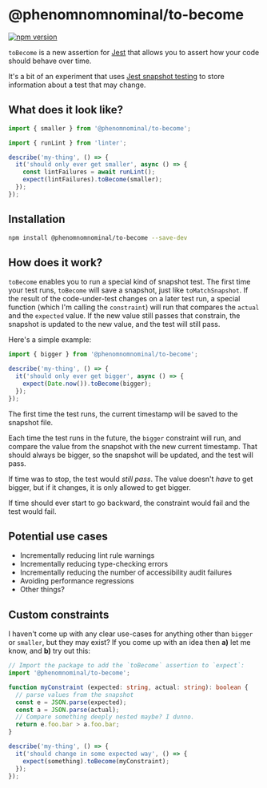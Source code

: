 # @phenomnomnominal/to-become

[![npm version](https://img.shields.io/npm/v/@phenomnomnominal/to-become.svg)](https://www.npmjs.com/package/@phenomnomnominal/to-become)

`toBecome` is a new assertion for [Jest](https://www.npmjs.com/package/jest) that allows you to assert how your code should behave over time.

It's a bit of an experiment that uses [Jest snapshot testing](https://jestjs.io/docs/en/snapshot-testing) to store information about a test that may change.

## What does it look like?

```typescript
import { smaller } from '@phenomnominal/to-become';

import { runLint } from 'linter';

describe('my-thing', () => {
  it('should only ever get smaller', async () => {
    const lintFailures = await runLint();
    expect(lintFailures).toBecome(smaller);
  });
});
```

## Installation

```sh
npm install @phenomnomnominal/to-become --save-dev
```

## How does it work?

`toBecome` enables you to run a special kind of snapshot test. The first time your test runs, `toBecome` will save a snapshot, just like `toMatchSnapshot`. If the result of the code-under-test changes on a later test run, a special function (which I'm calling the `constraint`) will run that compares the `actual` and the `expected` value. If the new value still passes that constrain, the snapshot is updated to the new value, and the test will still pass.

Here's a simple example:

```typescript
import { bigger } from '@phenomnomnominal/to-become';

describe('my-thing', () => {
  it('should only ever get bigger', async () => {
    expect(Date.now()).toBecome(bigger);
  });
});
```

The first time the test runs, the current timestamp will be saved to the snapshot file.

Each time the test runs in the future, the `bigger` constraint will run, and compare the value from the snapshot with the new current timestamp. That should always be bigger, so the snapshot will be updated, and the test will pass.

If time was to stop, the test would *still pass*. The value doesn't *have* to get bigger, but if it changes, it is only allowed to get bigger.

If time should ever start to go backward, the constraint would fail and the test would fail.

## Potential use cases

* Incrementally reducing lint rule warnings
* Incrementally reducing type-checking errors
* Incrementally reducing the number of accessibility audit failures
* Avoiding performance regressions
* Other things?

## Custom constraints

I haven't come up with any clear use-cases for anything other than `bigger` or `smaller`, but they may exist? If you come up with an idea then **a)** let me know, and **b)** try out this:

```typescript
// Import the package to add the `toBecome` assertion to `expect`:
import '@phenomnominal/to-become';

function myConstraint (expected: string, actual: string): boolean {
  // parse values from the snapshot
  const e = JSON.parse(expected);
  const a = JSON.parse(actual);
  // Compare something deeply nested maybe? I dunno.
  return e.foo.bar > a.foo.bar;
}

describe('my-thing', () => {
  it('should change in some expected way', () => {
    expect(something).toBecome(myConstraint);
  });
});
```
